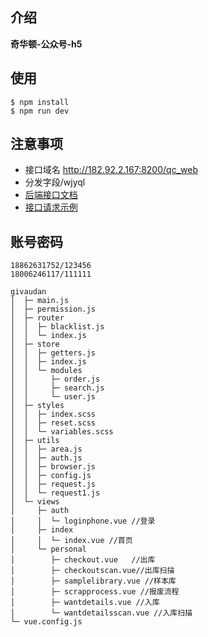 ## 介绍

**奇华顿-公众号-h5**


## 使用

```
$ npm install
$ npm run dev
```
## 注意事项
- 接口域名 http://182.92.2.167:8200/qc_web
- 分发字段/wjyql
- [后端接口文档](http://182.92.2.167:8200/qc_web)
- [接口请求示例](http://182.92.2.167:8200/qc_web)

## 账号密码
```
18862631752/123456
18006246117/111111
```



```
givaudan
│  ├─ main.js
│  ├─ permission.js
│  ├─ router
│  │  ├─ blacklist.js
│  │  └─ index.js
│  ├─ store
│  │  ├─ getters.js
│  │  ├─ index.js
│  │  └─ modules
│  │     ├─ order.js
│  │     ├─ search.js
│  │     └─ user.js
│  ├─ styles
│  │  ├─ index.scss
│  │  ├─ reset.scss
│  │  └─ variables.scss
│  ├─ utils
│  │  ├─ area.js
│  │  ├─ auth.js
│  │  ├─ browser.js
│  │  ├─ config.js
│  │  ├─ request.js
│  │  └─ request1.js
│  └─ views
│     ├─ auth
│     │  └─ loginphone.vue //登录
│     ├─ index
│     │  └─ index.vue //首页
│     └─ personal
│        ├─ checkout.vue   //出库
│        ├─ checkoutscan.vue//出库扫描
│        ├─ samplelibrary.vue //样本库
│        ├─ scrapprocess.vue //报废流程
│        ├─ wantdetails.vue //入库
│        └─ wantdetailsscan.vue //入库扫描
└─ vue.config.js

```